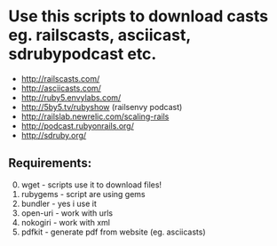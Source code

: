 Use this scripts to download casts eg. railscasts, asciicast, sdrubypodcast etc.
====================

* http://railscasts.com/
* http://asciicasts.com/
* http://ruby5.envylabs.com/
* http://5by5.tv/rubyshow (railsenvy podcast)
* http://railslab.newrelic.com/scaling-rails
* http://podcast.rubyonrails.org/
* http://sdruby.org/

Requirements:
--------------------
0. wget	-	scripts use it to download files!
1. rubygems	-	script are using gems
2. bundler	-	yes i use it
3. open-uri	-	work with urls
4. nokogiri	-	work with xml
5. pdfkit	-	generate pdf from website (eg. asciicasts)
